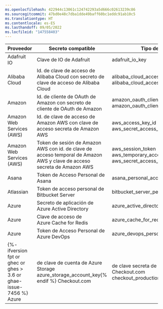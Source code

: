 ```yaml
---
ms.openlocfilehash: 422944c13061c124742293a5d666c02613239c86
ms.sourcegitcommit: 47bd0e48c7dba1dde49baff60bc1eddc91ab10c5
ms.translationtype: HT
ms.contentlocale: es-ES
ms.lasthandoff: 09/05/2022
ms.locfileid: "147558403"
---
```

Proveedor | Secreto compatible | Tipo de secreto
--- | --- | ---
Adafruit IO | Clave de IO de Adafruit | adafruit_io_key
Alibaba Cloud | Id. de clave de acceso de Alibaba Cloud con secreto de clave de acceso de Alibaba Cloud| alibaba_cloud_access_key_id </br>alibaba_cloud_access_key_secret
Amazon | Id. de cliente de OAuth de Amazon con secreto de cliente de OAuth de Amazon | amazon_oauth_client_id </br>amazon_oauth_client_secret
Amazon Web Services (AWS) | Id. de clave de acceso de Amazon AWS con clave de acceso secreta de Amazon AWS | aws_access_key_id </br>aws_secret_access_key
Amazon Web Services (AWS) | Token de sesión de Amazon AWS con id. de clave de acceso temporal de Amazon AWS y clave de acceso secreta de Amazon AWS | aws_session_token </br>aws_temporary_access_key_id </br>aws_secret_access_key
Asana | Token de Acceso Personal de Asana | asana_personal_access_token
Atlassian | Token de acceso personal de Bitbucket Server | bitbucket_server_personal_access_token
Azure | Secreto de aplicación de Azure Active Directory | azure_active_directory_application_secret
Azure | Clave de acceso de Azure Cache for Redis | azure_cache_for_redis_access_key
Azure | Token de Acceso Personal de Azure DevOps | azure_devops_personal_access_token
{%- ifversion fpt or ghec or ghes > 3.6 or ghae-issue-7456 %} Azure | de clave de cuenta de Azure Storage azure_storage_account_key{% endif %} Checkout.com | de clave secreta de producción de Checkout.com checkout_production_secret_key clojars | Clojars Deploy Token | clojars_deploy_token databricks | de token de acceso de Databricks | Databricks_access_token DigitalOcean | DigitalOcean Personal Access Token | digitalocean_personal_access_token DigitalOcean | DigitalOcean OAuth Token | digitalocean_oauth_token DigitalOcean | DigitalOcean Refresh Token | digitalocean_refresh_token digitalocean | DigitalOcean System Token | digitalocean_system_token | de Discord | de tokens de bot de Discord | discord_bot_token | de token personal de | doppler_personal_token | de token de servicio de Azure doppler_service_token | de token de la CLI de Azure doppler_cli_token | de token SCIM de Power Directory doppler_scim_token | de Doppler_scim_token | de token de auditoría de | doppler_audit_token dropbox | de token de acceso de corta duración de Dropbox | dropbox_short_lived_access_token | Duffel | de token de acceso en vivo de Duffel | duffel_live_access_token EasyPost | de la clave de API de producción de EasyPost | easypost_production_api_key flutterwave | Flutterwave Live API Secret Key | flutterwave_live_api_secret_key | Fullstory | de clave de API de FullStory | fullstory_api_key | de GitHub | de token de acceso personal de GitHub | github_personal_access_token | de GitHub | de token de acceso de OAuth de GitHub | github_oauth_access_token | de GitHub | de token de actualización de GitHub github_refresh_token | de GitHub | del token de acceso de instalación de aplicaciones de GitHub | github_app_installation_access_token | de GitHub | de clave privada SSH de GitHub github_ssh_private_key Google | Identificador de clave de acceso de la cuenta de servicio de Almacenamiento en la nube de Google con el secreto de clave de acceso de Google Cloud Storage | google_cloud_storage_service_account_access_key_id </br>google_cloud_storage_access_key_secret Google | Google Cloud Storage User Access Key ID with Google Cloud Storage Access Key Secret | google_cloud_storage_user_access_key_id </br>google_cloud_storage_access_key_secret Google | Id. de cliente de Google OAuth con el secreto de cliente de Google OAuth | google_oauth_client_id </br>google_oauth_client_secret Grafana | Clave de API de Grafana API Key | grafana_api_key Hubspot | Clave de API de Hubspot | hubspot_api_key Intercom | Token de acceso de Intercom | intercom_access_token {%- ifversion fpt or ghec or ghes > 3.6 or ghae-issue-7456 %} JFrog | Token de acceso de plataforma de JFrog | jfrog_platform_access_token JFrog | Clave de API de plataforma de JFrog | jfrog_platform_api_key{% endif %} Ionic | Token de acceso personal de Ionic | ionic_personal_access_token Ionic | Token de actualización de Ionic | ionic_refresh_token Linear | Clave de API de Linear | linear_api_key Linear | Token de acceso de OAuth de Linear | linear_oauth_access_token Midtrans | Clave de servidor de producción de Midtrans | midtrans_production_server_key New Relic | Clave de API de personal de New Relic | new_relic_personal_api_key New Relic | Clave de API de REST de New Relic | new_relic_rest_api_key New Relic | Clave de consulta de información de New Relic | new_relic_insights_query_key npm | Token de acceso de npm | npm_access_token NuGet | Clave de API de NuGet | nuget_api_key Onfido | Token de API en vivo de Onfido | onfido_live_api_token OpenAI | Clave de API de OpenAI | openai_api_key PlanetScale | Contraseña de base de datos de PlanetScale | planetscale_database_password PlanetScale | PlanetScale OAuth Token | planetscale_oauth_token PlanetScale | Token de servicio de PlanetScale | planetscale_service_token Postman | Clave de API de Postman | postman_api_key {%- ifversion fpt or ghec or ghes > 3.6 or ghae-issue-7456 %} Prefect | Clave de API de servidor de Prefect | prefect_server_api_key Prefect | Clave de API de usuario de Prefect | prefect_user_api_key{% endif %} Proctorio | Clave secreta de Proctorio | proctorio_secret_key {%- ifversion fpt or ghec or ghes > 3.6 or ghae-issue-7456 %} ReadMe | Clave de API de acceso de ReadMe | readmeio_api_access_token{% endif %} {%- ifversion fpt or ghec or ghes > 3.5 or ghae-issue-7375 %} redirect.pizza | Token de API de redirect.pizza | redirect_pizza_api_token{% endif %} Samsara | Token de API de Samsara | samsara_api_token Samsara | Samsara OAuth Access Token | samsara_oauth_access_token SendGrid | Clave de API de SendGrid | sendgrid_api_key Sendinblue | Clave de API de Sendinblue | sendinblue_api_key Sendinblue | Clave de SMTP de Sendinblue | sendinblue_smtp_key Shippo | Token de API en vivo de Shippo | shippo_live_api_token Shopify | Secreto compartido de aplicación de Shopify | shopify_app_shared_secret Shopify | Token de acceso de Shopify | shopify_access_token Slack | Token de API de Slack | slack_api_token Stripe | Clave secreta de API en vivo de Stripe | stripe_api_key Tencent Cloud | ID secreta de Tencent Cloud | tencent_cloud_secret_id Typeform | Token de acceso personal de Typeform | typeform_personal_access_token {%- ifversion fpt or ghec or ghes > 3.6 or ghae-issue-7456 %} Uniwise | Clave de API de WISEflow | wiseflow_api_key{% endif %} WorkOS | Clave de API de producción de WorkOS | workos_production_api_key {%- ifversion fpt or ghec or ghes > 3.6 or ghae-issue-7456 %} Zuplo | Clave de API de cliente de Zuplo | zuplo_consumer_api_key{% endif %}
